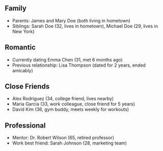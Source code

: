 <!-- 
TODO: Replace this example content with your actual relationships information
Format: Use markdown lists with relevant details like age, location, and relationship context
Remove this comment block when adding your real information
-->
## Family
* Parents: James and Mary Doe (both living in hometown)
* Siblings: Sarah Doe (32, lives in hometown), Michael Doe (29, lives in New York)

## Romantic
* Currently dating Emma Chen (31, met 6 months ago)
* Previous relationship: Lisa Thompson (dated for 2 years, ended amicably)

## Close Friends
* Alex Rodriguez (34, college friend, lives nearby)
* Maria Garcia (33, work colleague, close friend for 5 years)
* David Kim (36, gym buddy, meets weekly for workouts)

## Professional
* Mentor: Dr. Robert Wilson (65, retired professor)
* Work best friend: Sarah Johnson (28, marketing team) 